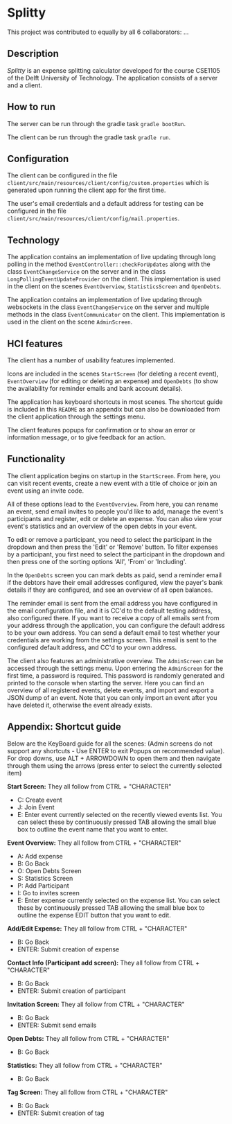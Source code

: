 # Splitty

This project was contributed to equally by all 6 collaborators: ...

## Description

_Splitty_ is an expense splitting calculator developed for the course CSE1105 of the Delft University of Technology.
The application consists of a server and a client.

## How to run

The server can be run through the gradle task `gradle bootRun`.

The client can be run through the gradle task `gradle run`.

## Configuration

The client can be configured in the file
`client/src/main/resources/client/config/custom.properties`
which is generated upon running the client app for the first time.

The user's email credentials and a default address for testing can be configured in the file
`client/src/main/resources/client/config/mail.properties`.

## Technology

The application contains an implementation of live updating through long polling in the method
`EventController::checkForUpdates`
along with the class
`EventChangeService`
on the server and in the class
`LongPollingEventUpdateProvider`
on the client.
This implementation is used in the client on the scenes
`EventOverview`, `StatisticsScreen` and `OpenDebts`.

The application contains an implementation of live updating through websockets in the class
`EventChangeService`
on the server and multiple methods in the class
`EventCommunicator`
on the client.
This implementation is used in the client on the scene
`AdminScreen`.

## HCI features

The client has a number of usability features implemented.

Icons are included in the scenes
`StartScreen` (for deleting a recent event),
`EventOverview` (for editing or deleting an expense) and
`OpenDebts` (to show the availability for reminder emails and bank account details).

The application has keyboard shortcuts in most scenes.
The shortcut guide is included in this `README` as an appendix
but can also be downloaded from the client application through the settings menu.

The client features popups for confirmation or to show an error or information message, or to give feedback for an action.

## Functionality

The client application begins on startup in the `StartScreen`.
From here, you can visit recent events,
create a new event with a title of choice
or join an event using an invite code.

All of these options lead to the `EventOverview`.
From here, you can rename an event,
send email invites to people you'd like to add,
manage the event's participants
and register, edit or delete an expense.
You can also view your event's statistics
and an overview of the open debts in your event.

To edit or remove a participant,
you need to select the participant in the dropdown and then press the 'Edit' or 'Remove' button.
To filter expenses by a participant,
you first need to select the participant in the dropdown
and then press one of the sorting options 'All', 'From' or 'Including'.

In the `OpenDebts` screen you can mark debts as paid,
send a reminder email if the debtors have their email addresses configured,
view the payer's bank details if they are configured,
and see an overview of all open balances.

The reminder email is sent from the email address you have configured in the email configuration file,
and it is CC'd to the default testing address, also configured there.
If you want to receive a copy of all emails sent from your address through the application,
you can configure the default address to be your own address.
You can send a default email to test whether your credentials are working from the settings screen.
This email is sent to the configured default address, and CC'd to your own address.

The client also features an administrative overview.
The `AdminScreen` can be accessed through the settings menu.
Upon entering the `AdminScreen` for the first time, a password is required.
This password is randomly generated and printed to the console when starting the server.
Here you can find an overview of all registered events,
delete events,
and import and export a JSON dump of an event.
Note that you can only import an event after you have deleted it,
otherwise the event already exists.

## Appendix: Shortcut guide

Below are the KeyBoard guide for all the scenes: (Admin screens do not support any shortcuts - Use ENTER to exit Popups on recommended value). For drop downs, use ALT + ARROWDOWN to open them and then navigate through them using the arrows (press enter to select the currently selected item)

**Start Screen:**
They all follow from CTRL + "CHARACTER"
-  C: Create event
- J: Join Event
- E: Enter event currently selected on the recently viewed events list. You can select these by continuously pressed TAB allowing the small blue box to outline the event name that you want to enter.

**Event Overview:**
They all follow from CTRL + "CHARACTER"
-  A: Add expense
- B: Go Back
- O: Open Debts Screen
- S: Statistics Screen
- P: Add Participant
- I: Go to invites screen
- E: Enter expense currently selected on the expense list. You can select these by continuously pressed TAB allowing the small blue box to outline the expense EDIT button that you want to edit.

**Add/Edit Expense:**
They all follow from CTRL + "CHARACTER"
- B: Go Back
- ENTER: Submit creation of expense

**Contact Info (Participant add screen):**
They all follow from CTRL + "CHARACTER"
- B: Go Back
- ENTER: Submit creation of participant

**Invitation Screen:**
They all follow from CTRL + "CHARACTER"
- B: Go Back
- ENTER: Submit send emails

**Open Debts:**
They all follow from CTRL + "CHARACTER"
- B: Go Back

**Statistics:**
They all follow from CTRL + "CHARACTER"
- B: Go Back

**Tag Screen:**
They all follow from CTRL + "CHARACTER"
- B: Go Back
- ENTER: Submit creation of tag

